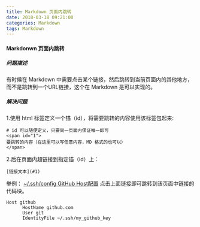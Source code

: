 ```yaml
---
title: Markdown 页面内跳转
date: 2018-03-18 09:21:00
categories: Markdown
tags: Markdown
---
```


#### Markdonwn 页面内跳转
##### 问题描述
有时候在 Markdown 中需要点击某个链接，然后跳转到当前页面内的其他地方，而不是跳转到一个URL链接，这个在 Markdown 是可以实现的。
##### 解决问题

1.使用 html 标签定义一个锚（id），将需要跳转的内容使用该标签包起来:
```
# id 可以随便定义，只要同一页面内保证唯一即可
<span id="1">
要跳转的内容（在这里可以写任意内容，MD 格式的也可以）
</span>
```

2.后在页面内超链接到指定锚（id）上：
```
[链接文本](#1)
```
举例：
[~/.ssh/config GitHub Host配置](#1)
点击上面链接即可跳转到该页面中链接的代码块。
<span id=1>
```
Host github
      HostName github.com
      User git
      IdentityFile ~/.ssh/my_github_key
```
</span>

